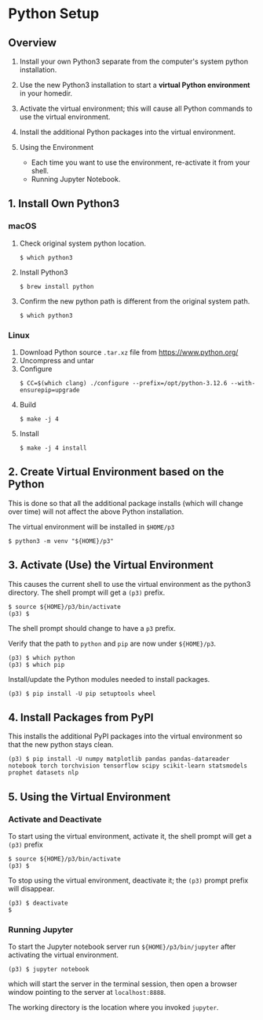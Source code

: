 # Python Setup

## Overview

1. Install your own Python3 separate from the computer's system
   python installation.
2. Use the new Python3 installation to start a **virtual Python
   environment** in your homedir.
3. Activate the virtual environment; this will cause all Python
   commands to use the virtual environment.
4. Install the additional Python packages into the virtual
   environment.
5. Using the Environment

   + Each time you want to use the environment,
     re-activate it from your shell.
   + Running Jupyter Notebook.

## 1. Install Own Python3

### macOS

1. Check original system python location.
   ```
   $ which python3
   ```
2. Install Python3
   ```
   $ brew install python
   ```
3. Confirm the new python path is different from the original
   system path.
   ```
   $ which python3
   ```

### Linux

1. Download Python source `.tar.xz` file from https://www.python.org/
2. Uncompress and untar
3. Configure
   ```
   $ CC=$(which clang) ./configure --prefix=/opt/python-3.12.6 --with-ensurepip=upgrade
   ```
4. Build
   ```
   $ make -j 4
   ```
5. Install
   ```
   $ make -j 4 install
   ```

## 2. Create Virtual Environment based on the Python

This is done so that all the additional package installs (which will
change over time) will not affect the above Python installation.

The virtual environment will be installed in `$HOME/p3`

```
$ python3 -m venv "${HOME}/p3"
```

## 3. Activate (Use) the Virtual Environment

This causes the current shell to use the virtual environment as the
python3 directory.  The shell prompt will get a `(p3)` prefix.

```
$ source ${HOME}/p3/bin/activate
(p3) $
```

The shell prompt should change to have a `p3` prefix.

Verify that the path to `python` and `pip` are now under `${HOME}/p3`.

```
(p3) $ which python
(p3) $ which pip
```

Install/update the Python modules needed to install packages.

```
(p3) $ pip install -U pip setuptools wheel
```


## 4. Install Packages from PyPI

This installs the additional PyPI packages into the virtual
environment so that the new python stays clean.

```
(p3) $ pip install -U numpy matplotlib pandas pandas-datareader notebook torch torchvision tensorflow scipy scikit-learn statsmodels prophet datasets nlp
```

## 5. Using the Virtual Environment

### Activate and Deactivate

To start using the virtual environment, activate it, the shell prompt
will get a `(p3)` prefix

```
$ source ${HOME}/p3/bin/activate
(p3) $
```

To stop using the virtual environment, deactivate it; the `(p3)`
prompt prefix will disappear.

```
(p3) $ deactivate
$ 
```

### Running Jupyter

To start the Jupyter notebook server run `${HOME}/p3/bin/jupyter`
after activating the virtual environment.

```
(p3) $ jupyter notebook
```

which will start the server in the terminal session, then open a
browser window pointing to the server at `localhost:8888`.

The working directory is the location where you invoked `jupyter`.

